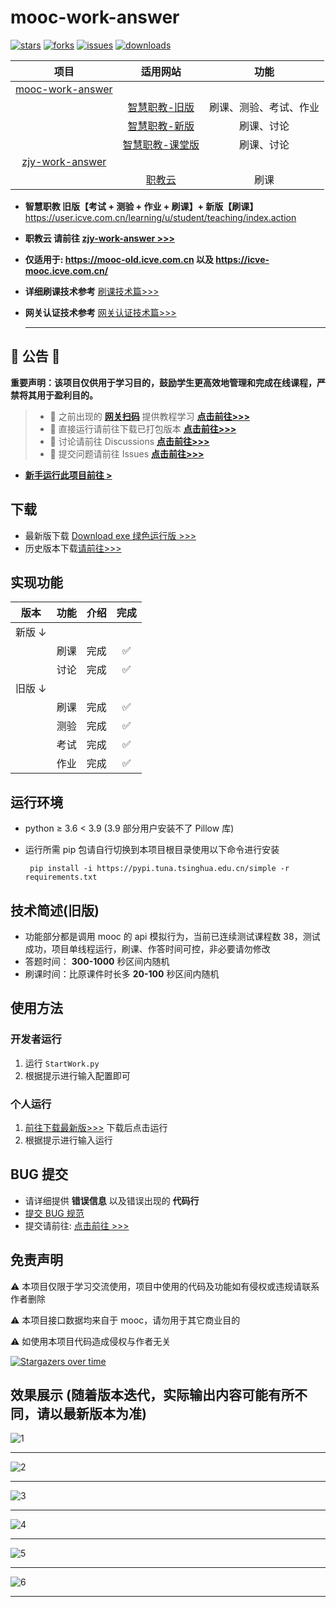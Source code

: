 # mooc-work-answer

[![stars](https://img.shields.io/github/stars/11273/mooc-work-answer)](https://github.com/11273/mooc-work-answer)
[![forks](https://img.shields.io/github/forks/11273/mooc-work-answer)](https://github.com/11273/mooc-work-answer)
[![issues](https://img.shields.io/github/issues/11273/mooc-work-answer)](https://github.com/11273/mooc-work-answer/issues)
[![downloads](https://img.shields.io/github/downloads/11273/mooc-work-answer/total)](https://github.com/11273/mooc-work-answer/releases)
<!-- [![visitors](https://visitor-badge.glitch.me/badge?page_id=11273.mooc-work-answer)](https://github.com/11273/mooc-work-answer) -->


|                             项目                              |                                       适用网站                                       |          功能          |
| :-----------------------------------------------------------: | :----------------------------------------------------------------------------------: | :--------------------: |
| [mooc-work-answer](https://github.com/11273/mooc-work-answer) |                                                                                      |                        |
|                                                               |                    [智慧职教-旧版](https://mooc-old.icve.com.cn)                     | 刷课、测验、考试、作业 |
|                                                               |                    [智慧职教-新版](https://icve-mooc.icve.com.cn)                    |       刷课、讨论       |
|                                                               | [智慧职教-课堂版](https://user.icve.com.cn/learning/u/student/teaching/index.action) |       刷课、讨论       |
|  [zjy-work-answer](https://github.com/11273/zjy-work-answer)  |                                                                                      |                        |
|                                                               |                    [职教云](https://zjy2.icve.com.cn/study/index)                    |          刷课          |

- **智慧职教 旧版【考试 + 测验 + 作业 + 刷课】+ 新版【刷课】**
  <https://user.icve.com.cn/learning/u/student/teaching/index.action>
- **职教云 请前往 [zjy-work-answer >>>](https://github.com/11273/zjy-work-answer)**

- **仅适用于: <https://mooc-old.icve.com.cn> 以及 <https://icve-mooc.icve.com.cn/>**

- **详细刷课技术参考** [刷课技术篇>>>](https://www.52pojie.cn/thread-1338063-1-1.html)

- **网关认证技术参考** [网关认证技术篇>>>](https://www.52pojie.cn/thread-1713942-1-1.html)

  ***

## 🎄 公告 🎄

**重要声明：该项目仅供用于学习目的，鼓励学生更高效地管理和完成在线课程，严禁将其用于盈利目的。**

> - 🎉 之前出现的 **[网关扫码](http://u6e.cn/dnDP0)** 提供教程学习 **[点击前往>>>](https://www.52pojie.cn/thread-1713942-1-1.html)**
> - 📢 直接运行请前往下载已打包版本 **[点击前往>>>](https://github.com/11273/mooc-work-answer/releases)**
> - 📣 讨论请前往 Discussions **[点击前往>>>](https://github.com/11273/mooc-work-answer/discussions)**
> - 📣 提交问题请前往 Issues **[点击前往>>>](https://github.com/11273/mooc-work-answer/issues)**

- **[新手运行此项目前往 >](REAEME_RUN.md)**

## 下载

- 最新版下载 [Download exe 绿色运行版 >>>](https://github.com/11273/mooc-work-answer/releases/tag/v2.1.9)
- 历史版本下载[请前往>>>](https://github.com/11273/mooc-work-answer/releases)

## 实现功能

| 版本   | 功能 | 介绍 | 完成 |
| ------ | :--: | :--: | :--: |
| 新版 ↓ |      |      |      |
|        | 刷课 | 完成 |  ✅  |
|        | 讨论 | 完成 |  ✅  |
| 旧版 ↓ |      |      |      |
|        | 刷课 | 完成 |  ✅  |
|        | 测验 | 完成 |  ✅  |
|        | 考试 | 完成 |  ✅  |
|        | 作业 | 完成 |  ✅  |

## 运行环境

- python ≥ 3.6 < 3.9 (3.9 部分用户安装不了 Pillow 库)
- 运行所需 pip 包请自行切换到本项目根目录使用以下命令进行安装

  ```pip
   pip install -i https://pypi.tuna.tsinghua.edu.cn/simple -r requirements.txt
  ```

## 技术简述(旧版)

- 功能部分都是调用 mooc 的 api 模拟行为，当前已连续测试课程数 38，测试成功，项目单线程运行，刷课、作答时间可控，非必要请勿修改
- 答题时间： **300-1000** 秒区间内随机
- 刷课时间：比原课件时长多 **20-100** 秒区间内随机

## 使用方法

### 开发者运行

1. 运行 `StartWork.py`
2. 根据提示进行输入配置即可

### 个人运行

1. [前往下载最新版>>>](https://github.com/11273/mooc-work-answer/releases) 下载后点击运行
2. 根据提示进行输入运行

## BUG 提交

- 请详细提供 **错误信息** 以及错误出现的 **代码行**
- [提交 BUG 规范](https://github.com/11273/mooc-work-answer/issues/22)
- 提交请前往: [点击前往 >>>](https://github.com/11273/mooc-work-answer/issues/new)

## 免责声明

⚠️ 本项目仅限于学习交流使用，项目中使用的代码及功能如有侵权或违规请联系作者删除

⚠️ 本项目接口数据均来自于 mooc，请勿用于其它商业目的

⚠️ 如使用本项目代码造成侵权与作者无关

[![Stargazers over time](https://starchart.cc/11273/mooc-work-answer.svg)](https://github.com/11273/mooc-work-answer)

## 效果展示 (随着版本迭代，实际输出内容可能有所不同，请以最新版本为准)

![1](./images/1.jpg)

---

![2](./images/2.jpg)

---

![3](./images/3.jpg)

---

![4](./images/4.jpg)

---

![5](./images/5.jpg)

---

![6](./images/6.jpg)

---
